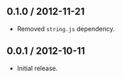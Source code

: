 0.1.0 / 2012-11-21
------------------
* Removed `string.js` dependency.

0.0.1 / 2012-10-11
------------------
* Initial release.
